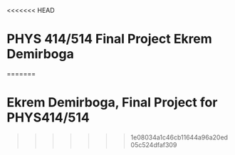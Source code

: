 <<<<<<< HEAD
# PHYS 414/514 Final Project Ekrem Demirboga

=======
# Ekrem Demirboga, Final Project for PHYS414/514
>>>>>>> 1e08034a1c46cb11644a96a20ed05c524dfaf309
